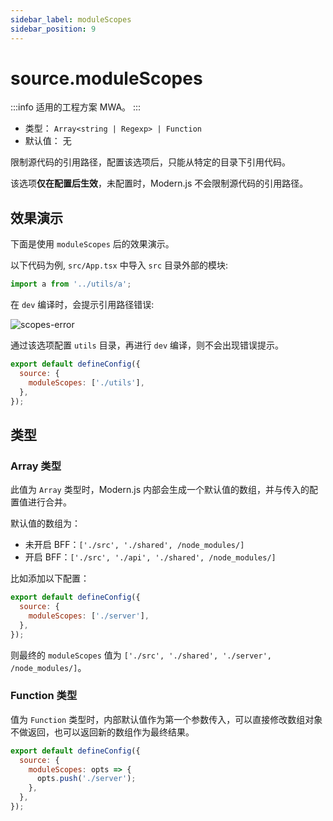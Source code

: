 ```yaml
---
sidebar_label: moduleScopes
sidebar_position: 9
---
```


# source.moduleScopes

:::info 适用的工程方案
MWA。
:::

- 类型： `Array<string | Regexp> | Function`
- 默认值： 无

限制源代码的引用路径，配置该选项后，只能从特定的目录下引用代码。

该选项**仅在配置后生效**，未配置时，Modern.js 不会限制源代码的引用路径。

## 效果演示

下面是使用 `moduleScopes` 后的效果演示。

以下代码为例, `src/App.tsx` 中导入 `src` 目录外部的模块:

```js title="src/App.tsx"
import a from '../utils/a';
```

在 `dev` 编译时，会提示引用路径错误:

![scopes-error](https://lf3-static.bytednsdoc.com/obj/eden-cn/aphqeh7uhohpquloj/modern-js/docs/module-scopes-error.png)

通过该选项配置 `utils` 目录，再进行 `dev` 编译，则不会出现错误提示。

```js title="modern.config.js"
export default defineConfig({
  source: {
    moduleScopes: ['./utils'],
  },
});
```

## 类型

### Array 类型

此值为 `Array` 类型时，Modern.js 内部会生成一个默认值的数组，并与传入的配置值进行合并。

默认值的数组为：

- 未开启 BFF：`['./src', './shared', /node_modules/]`
- 开启 BFF：`['./src', './api', './shared', /node_modules/]`

比如添加以下配置：

```js title="modern.config.js"
export default defineConfig({
  source: {
    moduleScopes: ['./server'],
  },
});
```

则最终的 `moduleScopes` 值为 `['./src', './shared', './server', /node_modules/]`。

### Function 类型

值为 `Function` 类型时，内部默认值作为第一个参数传入，可以直接修改数组对象不做返回，也可以返回新的数组作为最终结果。

```js title="modern.config.js"
export default defineConfig({
  source: {
    moduleScopes: opts => {
      opts.push('./server');
    },
  },
});
```

